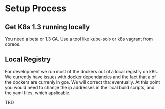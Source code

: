 # Setup Process

## Get K8s 1.3 running locally
You need a beta or 1.3 GA.  Use a tool like kube-solo or k8s vagrant from coreos.

## Local Registry
For development we run most of the dockers out of a local registry on k8s.  We currently have issues with docker dependancies and the fact that a of the dockers are currenly in gce.  We will correct that eventually.  At this point you would need to change the ip addresses in the local build scripts, and the yaml files, which applicable.

TBD
